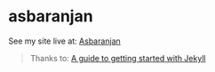 # asbaranjan
See my site live at: [Asbaranjan](http://bktsh.github.io/asbaranjan/) 
> Thanks to: [ A guide to getting started with Jekyll](https://www.taniarascia.com/make-a-static-website-with-jekyll/)
